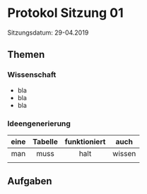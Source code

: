 # Protokol Sitzung 01 #

Sitzungsdatum: 29-04.2019

## Themen ##

### Wissenschaft ###

+ bla
+ bla
+ bla

### Ideengenerierung ###

| eine | Tabelle | funktioniert | auch |
|:------:|:---------:|:--------------:|:------:|
| man  |muss| halt | wissen | 
|||||

## Aufgaben ##

